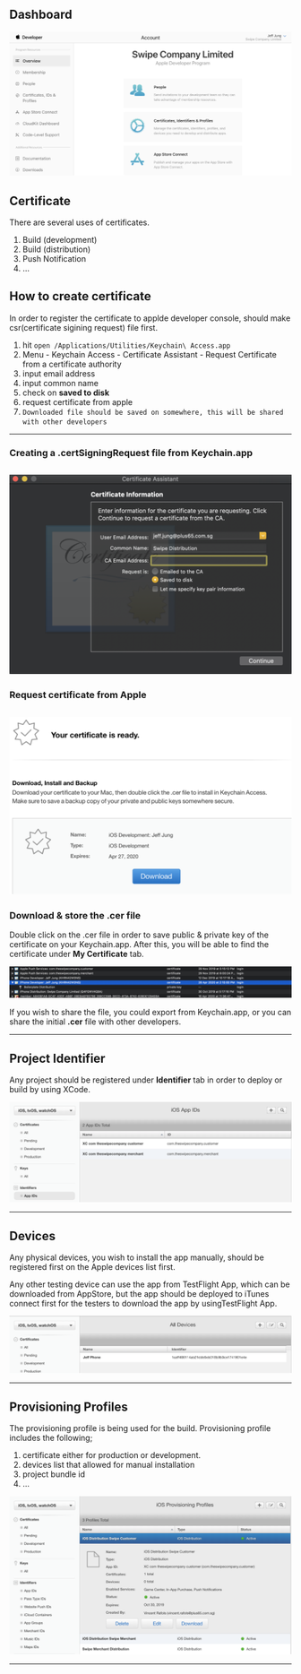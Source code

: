 ## Dashboard 

![Screenshot_2019-04-29_at_2.13.13_PM](uploads/69d0b2ddf41f2e6004204ad6879ad096/Screenshot_2019-04-29_at_2.13.13_PM.png)

## Certificate

There are several uses of certificates. 

1. Build (development)
2. Build (distribution)
3. Push Notification
4. ...

## How to create certificate

In order to register the certificate to applde developer console, should make csr(certificate sigining request) file first.

1. hit ``open /Applications/Utilities/Keychain\ Access.app``
2. Menu - Keychain Access - Certificate Assistant - Request Certificate from a certificate authority
3. input email address 
4. input common name
5. check on **saved to disk**
6. request certificate from apple 
7. ``Downloaded file should be saved on somewhere, this will be shared with other developers``
---

### Creating a **.certSigningRequest** file from Keychain.app

![Screenshot_2019-04-29_at_2.21.23_PM](uploads/bd31537510b2cf3a6e28a04894f73c66/Screenshot_2019-04-29_at_2.21.23_PM.png)
---

### Request certificate from Apple

![Screenshot_2019-04-29_at_2.25.06_PM](uploads/4a2e114571dd9b80d9d3ff7af546b87d/Screenshot_2019-04-29_at_2.25.06_PM.png)
---

### Download & store the **.cer** file

Double click on the .cer file in order to save public & private key of the certificate on your Keychain.app. After this, you will be able to find the certificate under **My Certificate** tab. 

![Screenshot_2019-04-29_at_2.27.18_PM](uploads/3c6e7a82715367183061c16c3062839b/Screenshot_2019-04-29_at_2.27.18_PM.png)

If you wish to share the file, you could export from Keychain.app, or you can share the initial **.cer** file with other developers. 

---

## Project Identifier

Any project should be registered under **Identifier** tab in order to deploy or build by using XCode. 

![Screenshot_2019-04-29_at_2.29.08_PM](uploads/cdce60291a7e576818f37e3e6de9ea1b/Screenshot_2019-04-29_at_2.29.08_PM.png)

---

## Devices

Any physical devices, you wish to install the app manually, should be registered first on the Apple devices list first. 

Any other testing device can use the app from TestFlight App, which can be downloaded from AppStore, but the app should be deployed to iTunes connect first for the testers to download the app by usingTestFlight App.

![Screenshot_2019-04-29_at_2.29.46_PM](uploads/5a34a97dcd4071073e7d1963b5011eec/Screenshot_2019-04-29_at_2.29.46_PM.png)

---

## Provisioning Profiles

The provisioning profile is being used for the build. Provisioning profile includes the following; 

1. certificate either for production or development. 
2. devices list that allowed for manual installation
3. project bundle id
4. ...

![Screenshot_2019-04-29_at_2.32.35_PM](uploads/f59fe4a9608d446c30d056821674a13b/Screenshot_2019-04-29_at_2.32.35_PM.png)

---